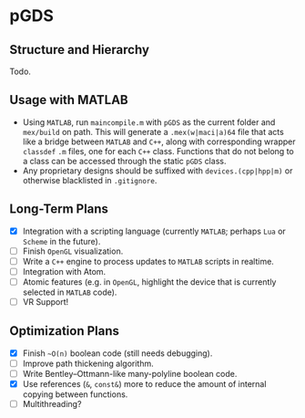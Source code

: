 # pGDS

<!-- Designing photonics layouts using the GDSII format often requires large numbers of vertices. pGDS is designed to -->

## Structure and Hierarchy

Todo.

## Usage with MATLAB

* Using `MATLAB`, run `maincompile.m` with `pGDS` as the current folder and `mex/build` on path. This will generate a `.mex(w|maci|a)64` file that acts like a bridge between `MATLAB` and `C++`, along with corresponding wrapper `classdef` `.m` files, one for each `C++` class. Functions that do not belong to a class can be accessed through the static `pGDS` class.
* Any proprietary designs should be suffixed with `devices.(cpp|hpp|m)` or otherwise blacklisted in `.gitignore`.

## Long-Term Plans
 - [x] Integration with a scripting language (currently `MATLAB`; perhaps `Lua` or `Scheme` in the future).
 - [ ] Finish `OpenGL` visualization.
 - [ ] Write a `C++` engine to process updates to `MATLAB` scripts in realtime.
 - [ ] Integration with Atom.
 - [ ] Atomic features (e.g. in `OpenGL`, highlight the device  that is currently selected in `MATLAB` code).
 - [ ] VR Support!

## Optimization Plans
  - [x] Finish `~O(n)` boolean code (still needs debugging).
  - [ ] Improve path thickening algorithm.
  - [ ] Write Bentley–Ottmann-like many-polyline boolean code.
  - [x] Use references (`&`, `const&`) more to reduce the amount of internal copying between functions.
  - [ ] Multithreading?

<!-- ## Mac/Unix Dependencies -->
<!-- * homebrew `/usr/bin/ruby -e "$(curl -fsSL https://raw.githubusercontent.com/Homebrew/install/master/install)"`
* node `brew install node` `npm install --save-dev electron-rebuild`
* glew `brew install glew`
* freetype `brew install freetype` -->
